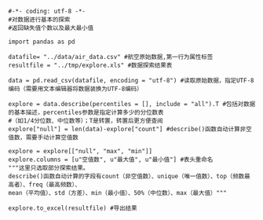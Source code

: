 
    #-*- coding: utf-8 -*- 
    #对数据进行基本的探索
    #返回缺失值个数以及最大最小值
    
    import pandas as pd
    
    datafile= "../data/air_data.csv" #航空原始数据,第一行为属性标签
    resultfile = "../tmp/explore.xls" #数据探索结果表
    
    data = pd.read_csv(datafile, encoding = "utf-8") #读取原始数据，指定UTF-8编码（需要用文本编辑器将数据装换为UTF-8编码）
    
    explore = data.describe(percentiles = [], include = "all").T #包括对数据的基本描述，percentiles参数是指定计算多少的分位数表
    #（如1/4分位数、中位数等）；T是转置，转置后更方便查阅
    explore["null"] = len(data)-explore["count"] #describe()函数自动计算非空值数，需要手动计算空值数
    
    explore = explore[["null", "max", "min"]]
    explore.columns = [u"空值数", u"最大值", u"最小值"] #表头重命名
    """这里只选取部分探索结果。
    describe()函数自动计算的字段有count（非空值数）、unique（唯一值数）、top（频数最高者）、freq（最高频数）、
    mean（平均值）、std（方差）、min（最小值）、50%（中位数）、max（最大值）"""
    
    explore.to_excel(resultfile) #导出结果

